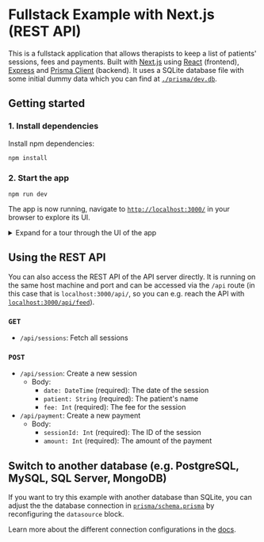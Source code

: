# Fullstack Example with Next.js (REST API)

This is a fullstack application that allows therapists to keep a list of patients' sessions, fees and payments.
Built with [Next.js](https://nextjs.org/) using [React](https://reactjs.org/) (frontend), [Express](https://expressjs.com/) and [Prisma Client](https://www.prisma.io/docs/reference/tools-and-interfaces/prisma-client) (backend). It uses a SQLite database file with some initial dummy data which you can find at [`./prisma/dev.db`](./prisma/dev.db).

## Getting started

### 1. Install dependencies

Install npm dependencies:

```
npm install
```

### 2. Start the app

```
npm run dev
```

The app is now running, navigate to [`http://localhost:3000/`](http://localhost:3000/) in your browser to explore its UI.

<details><summary>Expand for a tour through the UI of the app</summary>

<br />

**Dashboard** (located in [`./pages/index.tsx`](./pages/index.tsx)

**New Session** (located in [`./pages/new.tsx`](./pages/new.tsx))

</details>

## Using the REST API

You can also access the REST API of the API server directly. It is running on the same host machine and port and can be accessed via the `/api` route (in this case that is `localhost:3000/api/`, so you can e.g. reach the API with [`localhost:3000/api/feed`](http://localhost:3000/api/feed)).

### `GET`

- `/api/sessions`: Fetch all sessions

### `POST`

- `/api/session`: Create a new session
  - Body:
    - `date: DateTime` (required): The date of the session
    - `patient: String` (required): The patient's name
    - `fee: Int` (required): The fee for the session
- `/api/payment`: Create a new payment
  - Body:
    - `sessionId: Int` (required): The ID of the session
    - `amount: Int` (required): The amount of the payment

## Switch to another database (e.g. PostgreSQL, MySQL, SQL Server, MongoDB)

If you want to try this example with another database than SQLite, you can adjust the the database connection in [`prisma/schema.prisma`](./prisma/schema.prisma) by reconfiguring the `datasource` block.

Learn more about the different connection configurations in the [docs](https://www.prisma.io/docs/reference/database-reference/connection-urls).
